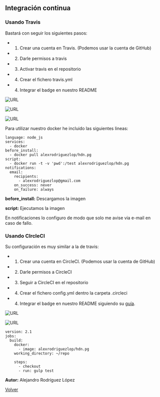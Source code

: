 ## Integración continua

### Usando Travis
Bastará con seguir los siguientes pasos:

- 1. Crear una cuenta en Travis. (Podemos usar la cuenta de GitHub)
- 2. Darle permisos a travis 
- 3. Activar travis en el repositorio
- 4. Crear el fichero travis.yml
- 4. Integrar el badge en nuestro README
  
![URL](1.png) 


![URL](2.png) 


![URL](3.png) 

Para utilizar nuestro docker he incluido las siguientes lineas: 

```
language: node_js
services:
  - docker
before_install:
  - docker pull alexrodriguezlop/hdn.pg
script:
  - docker run -t -v 'pwd':/test alexrodriguezlop/hdn.pg
notifications:
  email:
    recipients:
      - alexrodriguezlop@gmail.com
    on_success: never 
    on_failure: always 
```
**before_install:**
Descargamos la imagen

**script:**
Ejecutamos la imagen

En notificaciones lo configuro de modo que solo me avise via e-mail en caso de fallo.

### Usando CIrcleCI
Su configuración es muy similar a la de travis:

- 1. Crear una cuenta en CircleCI. (Podemos usar la cuenta de GitHub)
- 2. Darle permisos a CircleCI 
- 3. Seguir a CircleCI en el repositorio
- 4. Crear el fichero config.yml dentro la carpeta .circleci
- 4. Integrar el badge en nuestro README siguiendo su [guía](https://circleci.com/docs/2.0/status-badges/).

![URL](4.png) 


![URL](5.png) 


```
version: 2.1
jobs:
  build:
    docker:
      - image: alexrodriguezlop/hdn.pg
    working_directory: ~/repo

    steps:
      - checkout
      - run: gulp test
```

**Autor:** Alejandro Rodríguez López

[Volver](https://github.com/alexrodriguezlop/HDN.PG)